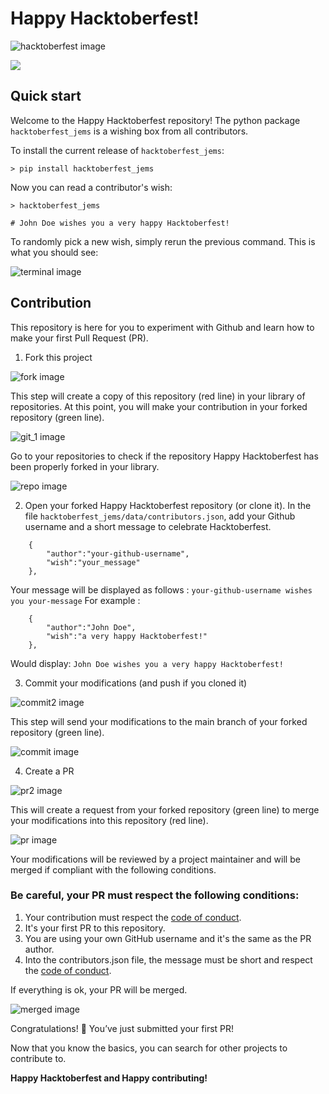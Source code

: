 # Happy Hacktoberfest!

![hacktoberfest image](images/hacktoberfest.png)

![](https://img.shields.io/github/license/Amagash/Happy_Hacktoberfest)

## Quick start
Welcome to the Happy Hacktoberfest repository! The python package `hacktoberfest_jems` is a wishing box from all contributors.

To install the current release of `hacktoberfest_jems`:
```
> pip install hacktoberfest_jems
```
Now you can read a contributor's wish:
```
> hacktoberfest_jems

# John Doe wishes you a very happy Hacktoberfest!
```
To randomly pick a new wish, simply rerun the previous command.
This is what you should see: 

![terminal image](images/terminal_1.png)

## Contribution
This repository is here for you to experiment with Github and learn how to make your first Pull Request (PR).

1. Fork this project

![fork image](images/fork.png)

This step will create a copy of this repository (red line) in your library of repositories. At this point, you will make your contribution in your forked repository (green line). 

![git_1 image](images/git_1.png)

Go to your repositories to check if the repository Happy Hacktoberfest has been properly forked in your library.

![repo image](images/repo.png)

2. Open your forked Happy Hacktoberfest repository (or clone it). In the file `hacktoberfest_jems/data/contributors.json`, add your Github username and a short message to celebrate Hacktoberfest.
```
    {
        "author":"your-github-username", 
        "wish":"your_message"
    },
```
Your message will be displayed as follows : `your-github-username wishes you your-message`
For example : 
```
    {
        "author":"John Doe", 
        "wish":"a very happy Hacktoberfest!"
    },
```
Would display: `John Doe wishes you a very happy Hacktoberfest!`

3. Commit your modifications (and push if you cloned it)

![commit2 image](images/commit2.png)

This step will send your modifications to the main branch of your forked repository (green line).

![commit image](images/commit.png)

4. Create a PR

![pr2 image](images/pr2.png)

This will create a request from your forked repository (green line) to merge your modifications into this repository (red line).

![pr image](images/pr.png)

Your modifications will be reviewed by a project maintainer and will be merged if compliant with the following conditions.

### **Be careful, your PR must respect the following conditions:**

1. Your contribution must respect the [code of conduct](https://github.com/Amagash/Happy_Hacktoberfest/blob/main/.github/workflows/CODE_OF_CONDUCT.md).
2. It's your first PR to this repository.
3. You are using your own GitHub username and it's the same as the PR author.
4. Into the contributors.json file, the message must be short and respect the [code of conduct](https://github.com/Amagash/Happy_Hacktoberfest/blob/main/.github/workflows/CODE_OF_CONDUCT.md).

If everything is ok, your PR will be merged.

![merged image](images/merged.png)

Congratulations! :tada: You’ve just submitted your first PR!

Now that you know the basics, you can search for other projects to contribute to. 

**Happy Hacktoberfest and Happy contributing!**

